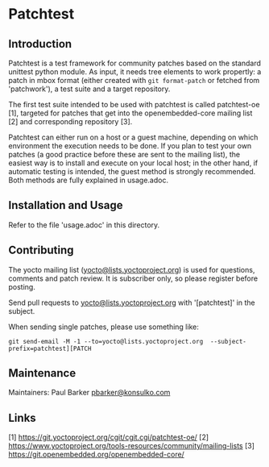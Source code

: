 Patchtest
=========

Introduction
------------

Patchtest is a test framework for community patches based on the standard
unittest python module. As input, it needs tree elements to work propertly:
a patch in mbox format (either created with `git format-patch` or fetched
from 'patchwork'), a test suite and a target repository.

The first test suite intended to be used with patchtest is called patchtest-oe
[1], targeted for patches that get into the openembedded-core mailing list [2]
and corresponding repository [3].

Patchtest can either run on a host or a guest machine, depending on which
environment the execution needs to be done. If you plan to test your own patches
(a good practice before these are sent to the mailing list), the easiest way is
to install and execute on your local host; in the other hand, if automatic
testing is intended, the guest method is strongly recommended. Both methods are
fully explained in usage.adoc.

Installation and Usage
----------------------

Refer to the file 'usage.adoc' in this directory. 

Contributing
------------

The yocto mailing list (yocto@lists.yoctoproject.org) is used for questions,
comments and patch review.  It is subscriber only, so please register before
posting.

Send pull requests to yocto@lists.yoctoproject.org with '[patchtest]' in the
subject.

When sending single patches, please use something like:

    git send-email -M -1 --to=yocto@lists.yoctoproject.org  --subject-prefix=patchtest][PATCH

Maintenance
-----------

Maintainers:
    Paul Barker <pbarker@konsulko.com>

Links
-----
[1] https://git.yoctoproject.org/cgit/cgit.cgi/patchtest-oe/
[2] https://www.yoctoproject.org/tools-resources/community/mailing-lists
[3] https://git.openembedded.org/openembedded-core/
